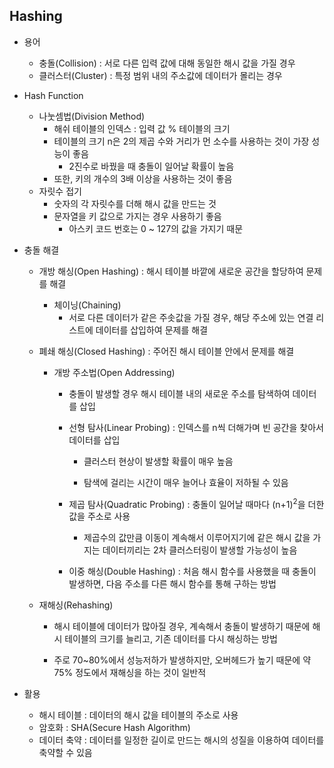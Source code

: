 ## Hashing

- 용어
  - 충돌(Collision) : 서로 다른 입력 값에 대해 동일한 해시 값을 가질 경우
  - 클러스터(Cluster) : 특정 범위 내의 주소값에 데이터가 몰리는 경우
- Hash Function
  - 나눗셈법(Division Method)
    - 해쉬 테이블의 인덱스 : 입력 값 % 테이블의 크기
    - 테이블의 크기 n은 2의 제곱 수와 거리가 먼 소수를 사용하는 것이 가장 성능이 좋음
      - 2진수로 바꿨을 때 충돌이 일어날 확률이 높음
    - 또한, 키의 개수의 3배 이상을 사용하는 것이 좋음
  - 자릿수 접기
    - 숫자의 각 자릿수를 더해 해시 값을 만드는 것
    - 문자열을 키 값으로 가지는 경우 사용하기 좋음
      - 아스키 코드 번호는 0 ~ 127의 값을 가지기 때문

- 충돌 해결

  - 개방 해싱(Open Hashing) : 해시 테이블 바깥에 새로운 공간을 할당하여 문제를 해결

    - 체이닝(Chaining)
      - 서로 다른 데이터가 같은 주솟값을 가질 경우, 해당 주소에 있는 연결 리스트에 데이터를 삽입하여 문제를 해결

  - 폐쇄 해싱(Closed Hashing) : 주어진 해시 테이블 안에서 문제를 해결

    - 개방 주소법(Open Addressing)

      - 충돌이 발생할 경우 해시 테이블 내의 새로운 주소를 탐색하여 데이터를 삽입

      - 선형 탐사(Linear Probing) : 인덱스를 n씩 더해가며 빈 공간을 찾아서 데이터를 삽입

        - 클러스터 현상이 발생할 확률이 매우 높음

        - 탐색에 걸리는 시간이 매우 늘어나 효율이 저하될 수 있음

      - 제곱 탐사(Quadratic Probing) : 충돌이 일어날 때마다 (n+1)<sup>2</sup>을 더한 값을 주소로 사용

        - 제곱수의 값만큼 이동이 계속해서 이루어지기에 같은 해시 값을 가지는 데이터끼리는 2차 클러스터링이 발생할 가능성이 높음

      - 이중 해싱(Double Hashing) : 처음 해시 함수를 사용했을 때 충돌이 발생하면, 다음 주소를 다른 해시 함수를 통해 구하는 방법

  - 재해싱(Rehashing)

    - 해시 테이블에 데이터가 많아질 경우, 계속해서 충돌이 발생하기 때문에 해시 테이블의 크기를 늘리고, 기존 데이터를 다시 해싱하는 방법

    - 주로 70~80%에서 성능저하가 발생하지만, 오버헤드가 높기 때문에 약 75% 정도에서 재해싱을 하는 것이 일반적

- 활용
  - 해시 테이블 : 데이터의 해시 값을 테이블의 주소로 사용
  - 암호화 : SHA(Secure Hash Algorithm)
  - 데이터 축약 : 데이터를 일정한 길이로 만드는 해시의 성질을 이용하여 데이터를 축약할 수 있음